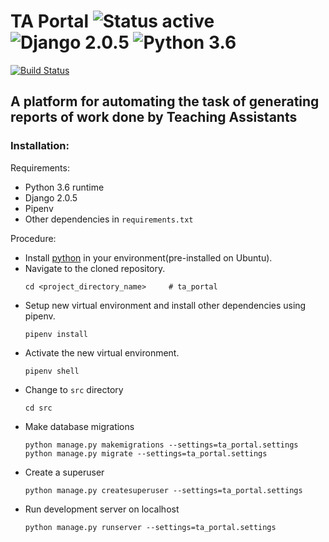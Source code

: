 # TA Portal ![Status active](https://img.shields.io/badge/Status-active%20development-2eb3c1.svg) ![Django 2.0.5](https://img.shields.io/badge/Django-2.0.5-green.svg) ![Python 3.6](https://img.shields.io/badge/Python-3.6-blue.svg)
[![Build Status](https://travis-ci.org/devlup-labs/ta_portal.svg?branch=master)](https://travis-ci.org/devlup-labs/ta_portal)
## A platform for automating the task of generating reports of work done by Teaching Assistants

### Installation:
Requirements:
- Python 3.6 runtime
- Django 2.0.5
- Pipenv
- Other dependencies in `requirements.txt`

Procedure:
- Install [python](https://www.python.org/downloads/) in your environment(pre-installed on Ubuntu).
- Navigate to the cloned repository.
    ```
    cd <project_directory_name>     # ta_portal
    ```
- Setup new virtual environment and install other dependencies using pipenv.
    ```
    pipenv install
    ```
- Activate the new virtual environment.
    ```
    pipenv shell
    ```
- Change to `src` directory
    ```
    cd src
    ```
- Make database migrations
    ```
    python manage.py makemigrations --settings=ta_portal.settings
    python manage.py migrate --settings=ta_portal.settings
    ```
- Create a superuser
    ```
    python manage.py createsuperuser --settings=ta_portal.settings
    ```
- Run development server on localhost
    ```
    python manage.py runserver --settings=ta_portal.settings
    ```
